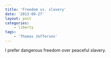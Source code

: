 ```yaml
---
title: 'Freedom vs. slavery'
date: '2013-09-27'
layout: post
categories:
    - liberty
tags:
    - 'Thomas Jefferson'
---
```


I prefer dangerous freedom over peaceful slavery.